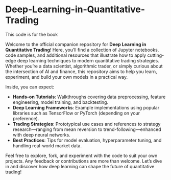 # Deep-Learning-in-Quantitative-Trading
This code is for the book


Welcome to the official companion repository for **Deep Learning in Quantitative Trading**! Here, you’ll find a collection of Jupyter notebooks, code samples, and additional resources that illustrate how to apply cutting-edge deep learning techniques to modern quantitative trading strategies. Whether you’re a data scientist, algorithmic trader, or simply curious about the intersection of AI and finance, this repository aims to help you learn, experiment, and build your own models in a practical way.

Inside, you can expect:
- **Hands-on Tutorials**: Walkthroughs covering data preprocessing, feature engineering, model training, and backtesting.  
- **Deep Learning Frameworks**: Example implementations using popular libraries such as TensorFlow or PyTorch (depending on your preference).  
- **Trading Strategies**: Prototypical use cases and references to strategy research—ranging from mean reversion to trend-following—enhanced with deep neural networks.  
- **Best Practices**: Tips for model evaluation, hyperparameter tuning, and handling real-world market data.

Feel free to explore, fork, and experiment with the code to suit your own projects. Any feedback or contributions are more than welcome. Let’s dive in and discover how deep learning can shape the future of quantitative trading!